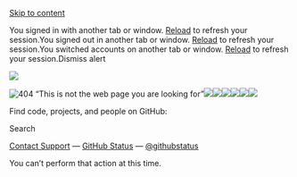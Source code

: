[Skip to content](https://github.com/adhuhaam/hrosv3#start-of-content)

You signed in with another tab or window. [Reload](https://github.com/adhuhaam/hrosv3) to refresh your session.You signed out in another tab or window. [Reload](https://github.com/adhuhaam/hrosv3) to refresh your session.You switched accounts on another tab or window. [Reload](https://github.com/adhuhaam/hrosv3) to refresh your session.Dismiss alert

![](<Base64-Image-Removed>)

![404 “This is not the web page you are looking for”](<Base64-Image-Removed>)![](<Base64-Image-Removed>)![](<Base64-Image-Removed>)![](<Base64-Image-Removed>)![](<Base64-Image-Removed>)![](<Base64-Image-Removed>)![](<Base64-Image-Removed>)

Find code, projects, and people on GitHub:

Search

[Contact Support](https://support.github.com/?tags=dotcom-404) —
[GitHub Status](https://githubstatus.com/) —
[@githubstatus](https://twitter.com/githubstatus)

You can’t perform that action at this time.